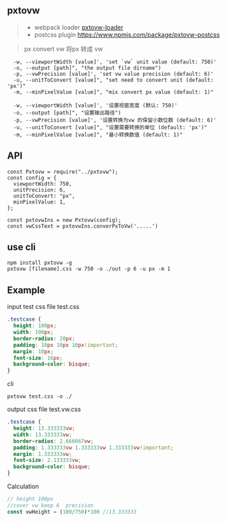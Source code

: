 ## pxtovw

> - webpack loader [pxtovw-loader](https://www.npmjs.com/package/pxtovw-loader)
> - postcss plugin https://www.npmjs.com/package/pxtovw-postcss

>px convert vw 
>将px 转成 vw
```
  -w, --viewportWidth [value]', 'set `vw` unit value (default: 750)'
  -o, --output [path]", "the output file dirname")
  -p, --vwPrecision [value]', 'set vw value precision (default: 6)'
  -u, --unitToConvert [value]", "set need to convert unit (default: 'px')"
  -m, --minPixelValue [value]", "mix convert px value (default: 1)"
```
```
  -w, --viewportWidth [value]', '设置视窗宽度 (默认: 750)'
  -o, --output [path]", "设置输出路径")
  -p, --vwPrecision [value]', '设置转换为vw 的保留小数位数 (default: 6)'
  -u, --unitToConvert [value]", "设置需要转换的单位 (default: 'px')"
  -m, --minPixelValue [value]", "最小转换数值 (default: 1)"
```
## API
```
const Pxtovw = require("../pxtovw");
const config = {
  viewportWidth: 750,
  unitPrecision: 6,
  unitToConvert: "px",
  minPixelValue: 1,
};

const pxtovwIns = new Pxtovw(config);
const vwCssText = pxtovwIns.converPxToVw('.....')
```
## use cli
```
npm install pxtovw -g
pxtovw [filename].css -w 750 -o ./out -p 6 -u px -m 1
```

## Example
input test css file test.css
```css
.testcase {
  height: 100px;
  width: 100px;
  border-radius: 20px;
  padding: 10px 10px 10px!important;
  margin: 10px;
  font-size: 16px;
  background-color: bisque;
}
```

cli

```
pxtovw test.css -o ./
```

output css file test.vw.css

```css
.testcase {
  height: 13.333333vw;
  width: 13.333333vw;
  border-radius: 2.666667vw;
  padding: 1.333333vw 1.333333vw 1.333333vw!important;
  margin: 1.333333vw;
  font-size: 2.133333vw;
  background-color: bisque;
}
```

Calculation 

```javascript
// height 100px
//cover vw keep 6  precision
const vwHeight = (100/750)*100 //13.333333
```



